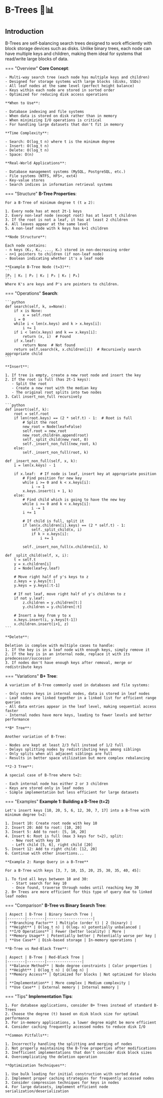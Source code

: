 # B-Trees 🌳📊

## Introduction

B-Trees are self-balancing search trees designed to work efficiently with block storage devices such as disks. Unlike binary trees, each node can have multiple keys and children, making them ideal for systems that read/write large blocks of data.

=== "Overview"
    **Core Concept**:
    
    - Multi-way search tree (each node has multiple keys and children)
    - Designed for storage systems with large blocks (disks, SSDs)
    - All leaf nodes at the same level (perfect height balance)
    - Keys within each node are stored in sorted order
    - Optimized for reducing disk access operations
    
    **When to Use**:
    
    - Database indexing and file systems
    - When data is stored on disk rather than in memory
    - When minimizing I/O operations is critical
    - For handling large datasets that don't fit in memory
    
    **Time Complexity**:
    
    - Search: O(log_t n) where t is the minimum degree
    - Insert: O(log_t n)
    - Delete: O(log_t n)
    - Space: O(n)
    
    **Real-World Applications**:
    
    - Database management systems (MySQL, PostgreSQL, etc.)
    - File systems (NTFS, HFS+, ext4)
    - Key-value stores
    - Search indices in information retrieval systems

=== "Structure"
    **B-Tree Properties**:
    
    For a B-Tree of minimum degree t (t ≥ 2):
    
    1. Every node has at most 2t-1 keys
    2. Every non-leaf node (except root) has at least t children
    3. If the root is not a leaf, it has at least 2 children
    4. All leaves appear at the same level
    5. A non-leaf node with k keys has k+1 children
    
    **Node Structure**:
    
    Each node contains:
    - n keys (K₁, K₂, ..., Kₙ) stored in non-decreasing order
    - n+1 pointers to children (if non-leaf node)
    - Boolean indicating whether it's a leaf node
    
    **Example B-Tree Node (t=3)**:
    ```
    [P₁ | K₁ | P₂ | K₂ | P₃ | K₃ | P₄]
    ```
    Where K's are keys and P's are pointers to children.

=== "Operations"
    **Search**:
    
    ```python
    def search(self, k, x=None):
        if x is None:
            x = self.root
        i = 0
        while i < len(x.keys) and k > x.keys[i]:
            i += 1
        if i < len(x.keys) and k == x.keys[i]:
            return (x, i)  # Found
        if x.leaf:
            return None  # Not found
        return self.search(k, x.children[i])  # Recursively search appropriate child
    ```
    
    **Insert**:
    
    1. If tree is empty, create a new root node and insert the key
    2. If the root is full (has 2t-1 keys):
       - Split the root
       - Create a new root with the median key
       - The original root splits into two nodes
    3. Call insert_non_full recursively
    
    ```python
    def insert(self, k):
        root = self.root
        if len(root.keys) == (2 * self.t) - 1:  # Root is full
            # Split the root
            new_root = Node(leaf=False)
            self.root = new_root
            new_root.children.append(root)
            self._split_child(new_root, 0)
            self._insert_non_full(new_root, k)
        else:
            self._insert_non_full(root, k)
    
    def _insert_non_full(self, x, k):
        i = len(x.keys) - 1
        
        if x.leaf:  # If node is leaf, insert key at appropriate position
            # Find position for new key
            while i >= 0 and k < x.keys[i]:
                i -= 1
            x.keys.insert(i + 1, k)
        else:
            # Find child which is going to have the new key
            while i >= 0 and k < x.keys[i]:
                i -= 1
            i += 1
            
            # If child is full, split it
            if len(x.children[i].keys) == (2 * self.t) - 1:
                self._split_child(x, i)
                if k > x.keys[i]:
                    i += 1
            
            self._insert_non_full(x.children[i], k)
    
    def _split_child(self, x, i):
        t = self.t
        y = x.children[i]
        z = Node(leaf=y.leaf)
        
        # Move right half of y's keys to z
        z.keys = y.keys[t:]
        y.keys = y.keys[:t-1]
        
        # If not leaf, move right half of y's children to z
        if not y.leaf:
            z.children = y.children[t:]
            y.children = y.children[:t]
        
        # Insert a key from y to x
        x.keys.insert(i, y.keys[t-1])
        x.children.insert(i+1, z)
    ```
    
    **Delete**:
    
    Deletion is complex with multiple cases to handle:
    1. If the key is in a leaf node with enough keys, simply remove it
    2. If the key is in an internal node, replace it with its predecessor/successor
    3. If nodes don't have enough keys after removal, merge or redistribute keys

=== "Variations"
    **B+ Tree**:
    
    A variation of B-Tree commonly used in databases and file systems:
    
    - Only stores keys in internal nodes, data is stored in leaf nodes
    - Leaf nodes are linked together in a linked list for efficient range queries
    - All data entries appear in the leaf level, making sequential access faster
    - Internal nodes have more keys, leading to fewer levels and better performance
    
    **B* Tree**:
    
    Another variation of B-Tree:
    
    - Nodes are kept at least 2/3 full instead of 1/2 full
    - Delays splitting nodes by redistributing keys among siblings
    - Only splits when all adjacent siblings are full
    - Results in better space utilization but more complex rebalancing
    
    **2-3 Tree**:
    
    A special case of B-Tree where t=2:
    
    - Each internal node has either 2 or 3 children
    - Keys are stored only in leaf nodes
    - Simple implementation but less efficient for large datasets

=== "Examples"
    **Example 1: Building a B-Tree (t=2)**
    
    Let's insert keys [10, 20, 5, 6, 12, 30, 7, 17] into a B-Tree with minimum degree t=2:
    
    1. Insert 10: Create root node with key 10
    2. Insert 20: Add to root: [10, 20]
    3. Insert 5: Add to root: [5, 10, 20]
    4. Insert 6: Root is full (max 3 keys for t=2), split:
       - New root with key 10
       - Left child [5, 6], right child [20]
    5. Insert 12: Add to right child: [12, 20]
    6. Continue with other insertions...
    
    **Example 2: Range Query in a B-Tree**
    
    For a B-Tree with keys [3, 7, 10, 15, 20, 25, 30, 35, 40, 45]:
    
    1. To find all keys between 10 and 30:
       - Start search for key 10
       - Once found, traverse through nodes until reaching key 30
    2. B+ Trees are more efficient for this type of query due to linked leaf nodes

=== "Comparison"
    **B-Tree vs Binary Search Tree**:
    
    | Aspect | B-Tree | Binary Search Tree |
    |--------|--------|---------------------|
    | **Branching Factor** | Multiple (order t) | 2 (binary) |
    | **Height** | O(log_t n) | O(log₂ n) potentially unbalanced |
    | **I/O Operations** | Fewer (better locality) | More |
    | **Memory Usage** | Potentially better | Potentially worse per key |
    | **Use Case** | Disk-based storage | In-memory operations |
    
    **B-Tree vs Red-Black Tree**:
    
    | Aspect | B-Tree | Red-Black Tree |
    |--------|--------|----------------|
    | **Balance Method** | Node degree constraints | Color properties |
    | **Height** | O(log_t n) | O(log n) |
    | **Memory Access** | Optimized for blocks | Not optimized for blocks |
    | **Implementation** | More complex | Medium complexity |
    | **Use Case** | External memory | Internal memory |

=== "Tips"
    **Implementation Tips**:
    
    1. For database applications, consider B+ Trees instead of standard B-Trees
    2. Choose the degree (t) based on disk block size for optimal performance
    3. For in-memory applications, a lower degree might be more efficient
    4. Consider caching frequently accessed nodes to reduce disk I/O
    
    **Common Pitfalls**:
    
    1. Incorrectly handling the splitting and merging of nodes
    2. Not properly maintaining the B-Tree properties after modifications
    3. Inefficient implementations that don't consider disk block sizes
    4. Overcomplicating the deletion operation
    
    **Optimization Techniques**:
    
    1. Use bulk loading for initial construction with sorted data
    2. Implement proper caching strategies for frequently accessed nodes
    3. Consider compression techniques for keys in nodes
    4. For large datasets, implement efficient node serialization/deserialization
